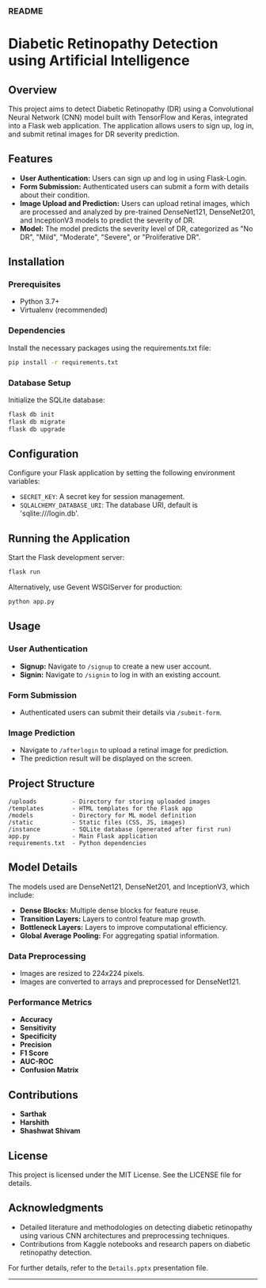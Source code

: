 ### README

# Diabetic Retinopathy Detection using Artificial Intelligence

## Overview
This project aims to detect Diabetic Retinopathy (DR) using a Convolutional Neural Network (CNN) model built with TensorFlow and Keras, integrated into a Flask web application. The application allows users to sign up, log in, and submit retinal images for DR severity prediction.

## Features
- **User Authentication:** Users can sign up and log in using Flask-Login.
- **Form Submission:** Authenticated users can submit a form with details about their condition.
- **Image Upload and Prediction:** Users can upload retinal images, which are processed and analyzed by pre-trained DenseNet121, DenseNet201, and InceptionV3 models to predict the severity of DR.
- **Model:** The model predicts the severity level of DR, categorized as "No DR", "Mild", "Moderate", "Severe", or "Proliferative DR".

## Installation

### Prerequisites
- Python 3.7+
- Virtualenv (recommended)

### Dependencies
Install the necessary packages using the requirements.txt file:
```sh
pip install -r requirements.txt
```

### Database Setup
Initialize the SQLite database:
```sh
flask db init
flask db migrate
flask db upgrade
```

## Configuration
Configure your Flask application by setting the following environment variables:
- `SECRET_KEY`: A secret key for session management.
- `SQLALCHEMY_DATABASE_URI`: The database URI, default is 'sqlite:///login.db'.

## Running the Application
Start the Flask development server:
```sh
flask run
```
Alternatively, use Gevent WSGIServer for production:
```sh
python app.py
```

## Usage

### User Authentication
- **Signup:** Navigate to `/signup` to create a new user account.
- **Signin:** Navigate to `/signin` to log in with an existing account.

### Form Submission
- Authenticated users can submit their details via `/submit-form`.

### Image Prediction
- Navigate to `/afterlogin` to upload a retinal image for prediction.
- The prediction result will be displayed on the screen.

## Project Structure
```
/uploads          - Directory for storing uploaded images
/templates        - HTML templates for the Flask app
/models           - Directory for ML model definition
/static           - Static files (CSS, JS, images)
/instance         - SQLite database (generated after first run)
app.py            - Main Flask application
requirements.txt  - Python dependencies
```

## Model Details
The models used are DenseNet121, DenseNet201, and InceptionV3, which include:
- **Dense Blocks:** Multiple dense blocks for feature reuse.
- **Transition Layers:** Layers to control feature map growth.
- **Bottleneck Layers:** Layers to improve computational efficiency.
- **Global Average Pooling:** For aggregating spatial information.

### Data Preprocessing
- Images are resized to 224x224 pixels.
- Images are converted to arrays and preprocessed for DenseNet121.

### Performance Metrics
- **Accuracy**
- **Sensitivity**
- **Specificity**
- **Precision**
- **F1 Score**
- **AUC-ROC**
- **Confusion Matrix**

## Contributions
- **Sarthak**
- **Harshith**
- **Shashwat Shivam**

## License
This project is licensed under the MIT License. See the LICENSE file for details.

## Acknowledgments
- Detailed literature and methodologies on detecting diabetic retinopathy using various CNN architectures and preprocessing techniques.
- Contributions from Kaggle notebooks and research papers on diabetic retinopathy detection.

For further details, refer to the `Details.pptx` presentation file.

---
